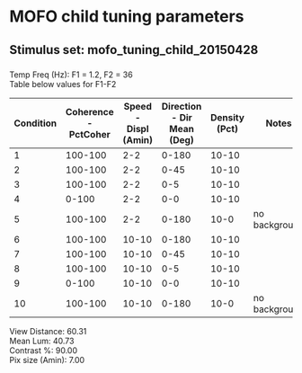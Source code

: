 # MOFO child tuning parameters
## Stimulus set: mofo_tuning_child_20150428

### 
Temp Freq (Hz): F1 = 1.2, F2 = 36  
Table below values for F1-F2  

|  Condition | Coherence - PctCoher   | Speed - Displ (Amin)  |Direction - Dir Mean (Deg)  |  Density (Pct) | Notes|
|---|---|---|---|---|---|
| 1 |100-100 |2-2 |0-180 |10-10 | |
| 2 |100-100 |2-2 |0-45  |10-10 | |
| 3 |100-100 |2-2 |0-5   |10-10 | |
| 4 |0-100   |2-2 |0-0   |10-10 | |
| 5 |100-100 |2-2 |0-180 |10-0  |no background |
| 6 |100-100 |10-10|0-180 |10-10 | |
| 7 |100-100 |10-10|0-45  |10-10 | |
| 8 |100-100 |10-10|0-5   |10-10 | |
| 9 |0-100   |10-10|0-0   |10-10 | |
| 10|100-100 |10-10|0-180 |10-0  |no background |


View Distance: 60.31  
Mean Lum: 40.73  
Contrast %: 90.00  
Pix size (Amin): 7.00  

